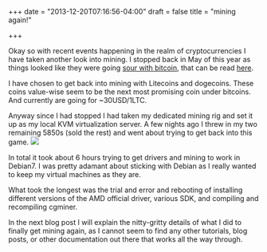 +++
date = "2013-12-20T07:16:56-04:00"
draft = false
title = "mining again!"

+++

Okay so with recent events happening in the realm of cryptocurrencies I have taken another look into mining.  I stopped back in May of this year as things looked like they were going [sour with bitcoin](http://betabeat.com/2013/05/department-of-homeland-security-shuts-down-dwolla-payments-to-and-from-mt-gox/), that can be read [here](http://blog.bananafish.es/the-end-of-bitcoins-for-me/).

I have chosen to get back into mining with Litecoins and dogecoins.  These coins value-wise seem to be the next most promising coin under bitcoins.  And currently are going for ~30USD/1LTC.

Anyway since I had stopped I had taken my dedicated mining rig and set it up as my local KVM virtualization server.  A few nights ago I threw in my two remaining 5850s (sold the rest) and went about trying to get back into this game.
![](https://banana.fish/files/img/blog/mining_again.jpg)

In total it took about 6 hours trying to get drivers and mining to work in Debian7.  I was pretty adamant about sticking with Debian as I really wanted to keep my virtual machines as they are.  

What took the longest was the trial and error and rebooting of installing different versions of the AMD official driver, various SDK, and compiling and recompiling cgminer.

In the next blog post I will explain the nitty-gritty details of what I did to finally get mining again, as I cannot seem to find any other tutorials, blog posts, or other documentation out there that works all the way through.
